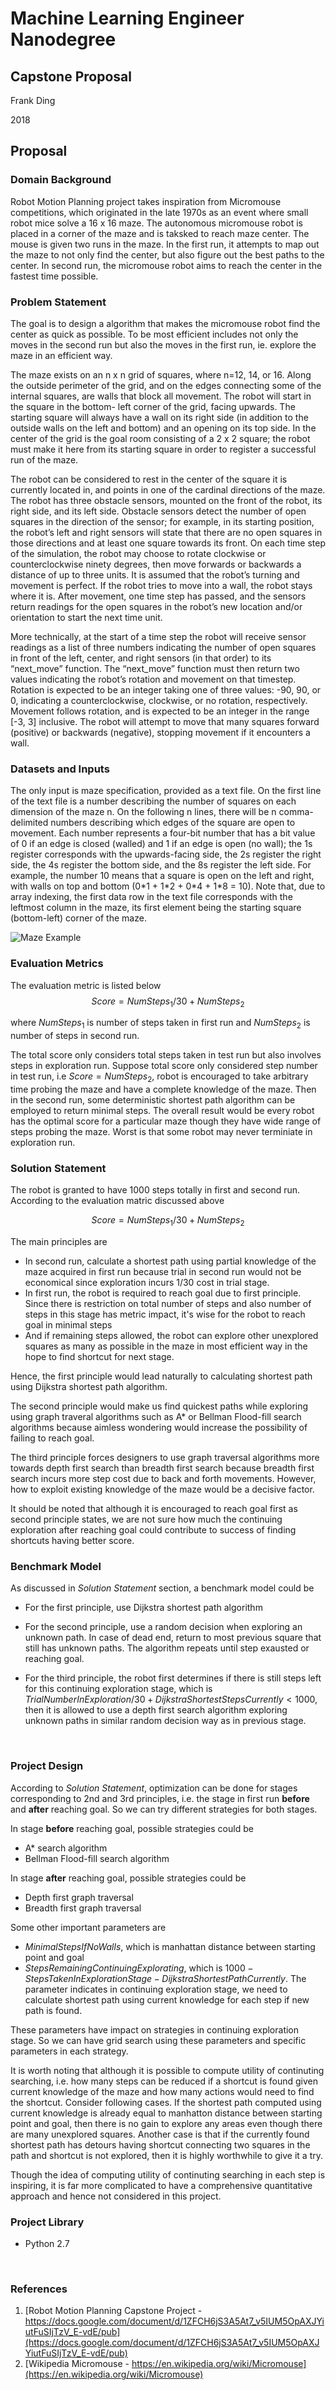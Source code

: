 # Machine Learning Engineer Nanodegree
## Capstone Proposal
Frank Ding

2018

## Proposal
### Domain Background
Robot Motion Planning project takes inspiration from Micromouse competitions, which originated in the late 1970s as an event where small robot mice solve a 16 x 16 maze. The autonomous micromouse robot is placed in a corner of the maze and is taksked to reach maze center. The mouse is given two runs in the maze. In the first run, it attempts to map out the maze to not only find the center, but also figure out the best paths to the center. In second run, the micromouse robot aims to reach the center in the fastest time possible.

### Problem Statement
The goal is to design a algorithm that makes the micromouse robot find the center as quick as possible. To be most efficient includes not only the moves in the second run but also the moves in the first run, ie. explore the maze in an efficient way.

The maze exists on an n x n grid of squares, where n=12, 14, or 16. Along the outside perimeter of the grid, and on the edges connecting some of the internal squares, are walls that block all movement. The robot will start in the square in the bottom- left corner of the grid, facing upwards. The starting square will always have a wall on its right side (in addition to the outside walls on the left and bottom) and an opening on its top side. In the center of the grid is the goal room consisting of a 2 x 2 square; the robot must make it here 
from its starting square in order to register a successful run of the maze.

The robot can be considered to rest in the center of the square it is currently located in, and points in one of the cardinal directions of the maze. The robot has three obstacle sensors, mounted on the front of the robot, its right side, and its left side. Obstacle sensors detect the number of open squares in the direction of the sensor; for example, in its starting position, the robot’s left and right sensors will state that there are no open squares in those directions and at least one square towards its front. On each time step of the simulation, the robot may choose to rotate clockwise or counterclockwise ninety degrees, then move forwards or backwards a distance of up to three units. It is assumed that the robot’s turning and movement is perfect. If the robot tries to move into a wall, the robot stays where it is. After movement, one time step has passed, and the sensors return readings for the open squares in the robot’s new location and/or orientation to start the next time unit.

More technically, at the start of a time step the robot will receive sensor readings as a list of three numbers indicating the number of open squares in front of the left, center, and right sensors (in that order) to its “next_move” function. The “next_move” function must then return two values indicating the robot’s rotation and movement on that timestep. Rotation is expected to be an integer taking one of three values: -90, 90, or 0, indicating a counterclockwise, clockwise, or no rotation, respectively. Movement follows rotation, and is expected to be an integer in the range [-3, 3] inclusive. The robot will attempt to move that many squares forward (positive) or backwards (negative), stopping movement if it encounters a wall.

### Datasets and Inputs
The only input is maze specification, provided as a text file. On the first line of the text file is a number describing the number of squares on each dimension of the maze n. On the following n lines, there will be n comma-delimited numbers describing which edges of the square are open to movement. Each number represents a four-bit number that has a bit value of 0 if an edge is closed (walled) and 1 if an edge is open (no wall); the 1s register corresponds with the upwards-facing side, the 2s register the right side, the 4s register the bottom side, and the 8s register the left side. For example, the number 10 means that a square is open on the left and right, with walls on top and bottom (0\*1 + 1\*2 + 0\*4 + 1\*8 = 10). Note that, due to array indexing, the first data row in the text file corresponds with the leftmost column in the maze, its first element being the starting square (bottom-left) corner of the maze.

![Maze Example](proposal_maze_example.png)



### Evaluation Metrics

The evaluation metric is listed below
$$ Score = NumSteps_1/30 + NumSteps_2 $$

where $NumSteps_1$ is number of steps taken in first run and $NumSteps_2$ is number of steps in second run.

The total score only considers total steps taken in test run but also involves steps in exploration run. Suppose total score only considered step number in test run, i.e $Score = NumSteps_2$, robot is encouraged to take arbitrary time probing the maze and have a complete knowledge of the maze. Then in the second run, some deterministic  shortest path algorithm can be employed to return minimal steps. The overall result would be every robot has the optimal score for a particular maze though they have wide range of steps probing the maze. Worst is that some robot may never terminiate in exploration run. 



### Solution Statement

The robot is granted to have 1000 steps totally in first and second run. According to the evaluation matric discussed above

$$ Score = NumSteps_1/30 + NumSteps_2 $$

The main principles are

* In second run, calculate a shortest path using partial knowledge of the maze acquired in first run because trial in second run would not be economical since exploration incurs 1/30 cost in trial stage.
* In first run, the robot is required to reach goal due to first principle. Since there is restriction on total number of steps and also number of steps in this stage has metric impact, it's wise for the robot to reach goal in minimal steps
* And if remaining steps allowed, the robot can explore other unexplored squares as many as possible in the maze in most efficient way in the hope to find shortcut for next stage.

Hence, the first principle would lead naturally to calculating shortest path using Dijkstra shortest path algorithm.

The second principle would make us find quickest paths while exploring using graph traveral algorithms such as A* or Bellman Flood-fill search algorithms because aimless wondering would increase the possibility of failing to reach goal.

The third principle forces designers to use graph traversal algorithms more towards depth first search than breadth first search because breadth first search incurs more step cost due to back and forth movements. However, how to exploit existing knowledge of the maze would be a decisive factor.

It should be noted that although it is encouraged to reach goal first as second principle states, we are not sure how much the continuing exploration after reaching goal could contribute to success of finding shortcuts having better score.



### Benchmark Model

As discussed in *Solution Statement* section, a benchmark model could be

* For the first principle, use Dijkstra shortest path algorithm

* For the second principle, use a random decision when exploring an unknown path. In case of dead end, return to most previous square that still has unknown paths. The algorithm repeats until step exausted or reaching goal.

* For the third principle, the robot first determines if there is still steps left for this continuing exploration stage, which is $TrialNumberInExploration/30 + DijkstraShortestStepsCurrently < 1000$, then it is allowed to use a depth first search algorithm exploring unknown paths in similar random decision way as in previous stage.

  ​

### Project Design

According to *Solution Statement*, optimization can be done for stages corresponding to 2nd and 3rd principles, i.e. the stage in first run **before** and **after** reaching goal. So we can try different strategies for both stages.

In stage **before** reaching goal, possible strategies could be

* A* search algorithm
* Bellman Flood-fill search algorithm

In stage **after** reaching goal, possible strategies could be

* Depth first graph traversal
* Breadth first graph traversal

Some other important parameters are 

* *MinimalStepsIfNoWalls*, which is manhattan distance between starting point and goal
* *StepsRemainingContinuingExplorating*, which is $1000-StepsTakenInExplorationStage- DijkstraShortestPathCurrently$. The parameter indicates in continuing exploration stage, we need to calculate shortest path using current knowledge for each step if new path is found.



These parameters have impact on strategies in continuing exploration stage. So we can have grid search using these parameters and specific parameters in each strategy.

It is worth noting that although it is possible to compute utility of continuting searching, i.e. how many steps can be reduced if a shortcut is found given current knowledge of the maze and how many actions would need to find the shortcut. Consider following cases. If the shortest path computed using current knowledge is already equal to manhatton distance between starting point and goal, then there is no gain to explore any areas even though there are many unexplored squares. Another case is that if the currently found shortest path has detours having shortcut connecting two squares in the path and shortcut is not explored, then it is highly worthwhile to give it a try. 

Though the idea of computing utility of continuting searching in each step is inspiring, it is far more complicated to have a comprehensive quantitative approach and hence not considered in this project.



### Project Library ###
* Python 2.7

  ​

### References ###

1. [Robot Motion Planning Capstone Project - https://docs.google.com/document/d/1ZFCH6jS3A5At7_v5IUM5OpAXJYiutFuSIjTzV_E-vdE/pub](https://docs.google.com/document/d/1ZFCH6jS3A5At7_v5IUM5OpAXJYiutFuSIjTzV_E-vdE/pub)
2. [Wikipedia Micromouse - https://en.wikipedia.org/wiki/Micromouse](https://en.wikipedia.org/wiki/Micromouse)​